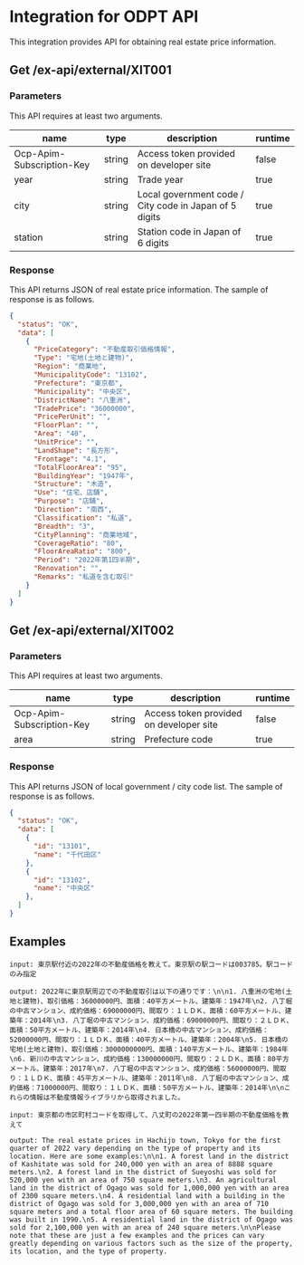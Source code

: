 # Integration for ODPT API
This integration provides API for obtaining real estate price information.

## Get /ex-api/external/XIT001
### Parameters
This API requires at least two arguments.

| name | type | description | runtime |
| --- | --- | --- | --- |
| Ocp-Apim-Subscription-Key | string | Access token provided on developer site | false |
| year | string | Trade year | true |
| city | string | Local government code / City code in Japan of 5 digits | true |
| station | string | Station code in Japan of 6 digits | true |

### Response
This API returns JSON of real estate price information.
The sample of response is as follows.
```JSON
{
  "status": "OK",
  "data": [
    {
      "PriceCategory": "不動産取引価格情報",
      "Type": "宅地(土地と建物)",
      "Region": "商業地",
      "MunicipalityCode": "13102",
      "Prefecture": "東京都",
      "Municipality": "中央区",
      "DistrictName": "八重洲",
      "TradePrice": "36000000",
      "PricePerUnit": "",
      "FloorPlan": "",
      "Area": "40",
      "UnitPrice": "",
      "LandShape": "長方形",
      "Frontage": "4.1",
      "TotalFloorArea": "95",
      "BuildingYear": "1947年",
      "Structure": "木造",
      "Use": "住宅、店舗",
      "Purpose": "店舗",
      "Direction": "南西",
      "Classification": "私道",
      "Breadth": "3",
      "CityPlanning": "商業地域",
      "CoverageRatio": "80",
      "FloorAreaRatio": "800",
      "Period": "2022年第1四半期",
      "Renovation": "",
      "Remarks": "私道を含む取引"
    }
  ]
}
```


## Get /ex-api/external/XIT002
### Parameters
This API requires at least two arguments.

| name | type | description | runtime |
| --- | --- | --- | --- |
| Ocp-Apim-Subscription-Key | string | Access token provided on developer site | false |
| area | string | Prefecture code | true |

### Response
This API returns JSON of local government / city code list.
The sample of response is as follows.
```JSON
{
  "status": "OK",
  "data": [
    {
      "id": "13101",
      "name": "千代田区"
    },
    {
      "id": "13102",
      "name": "中央区"
    },
  ]
}
```


## Examples

```
input: 東京駅付近の2022年の不動産価格を教えて。東京駅の駅コードは003785。駅コードのみ指定

output: 2022年に東京駅周辺での不動産取引は以下の通りです：\n\n1. 八重洲の宅地(土地と建物)、取引価格：36000000円、面積：40平方メートル、建築年：1947年\n2. 八丁堀の中古マンション、成約価格：69000000円、間取り：１ＬＤＫ、面積：60平方メートル、建築年：2014年\n3. 八丁堀の中古マンション、成約価格：69000000円、間取り：２ＬＤＫ、面積：50平方メートル、建築年：2014年\n4. 日本橋の中古マンション、成約価格：52000000円、間取り：１ＬＤＫ、面積：40平方メートル、建築年：2004年\n5. 日本橋の宅地(土地と建物)、取引価格：3000000000円、面積：140平方メートル、建築年：1984年\n6. 新川の中古マンション、成約価格：130000000円、間取り：２ＬＤＫ、面積：80平方メートル、建築年：2017年\n7. 八丁堀の中古マンション、成約価格：56000000円、間取り：１ＬＤＫ、面積：45平方メートル、建築年：2011年\n8. 八丁堀の中古マンション、成約価格：71000000円、間取り：１ＬＤＫ、面積：50平方メートル、建築年：2014年\n\nこれらの情報は不動産情報ライブラリから取得されました。

input: 東京都の市区町村コードを取得して、八丈町の2022年第一四半期の不動産価格を教えて

output: The real estate prices in Hachijo town, Tokyo for the first quarter of 2022 vary depending on the type of property and its location. Here are some examples:\n\n1. A forest land in the district of Kashitate was sold for 240,000 yen with an area of 8888 square meters.\n2. A forest land in the district of Sueyoshi was sold for 520,000 yen with an area of 750 square meters.\n3. An agricultural land in the district of Ogago was sold for 1,000,000 yen with an area of 2300 square meters.\n4. A residential land with a building in the district of Ogago was sold for 3,000,000 yen with an area of 710 square meters and a total floor area of 60 square meters. The building was built in 1990.\n5. A residential land in the district of Ogago was sold for 2,100,000 yen with an area of 240 square meters.\n\nPlease note that these are just a few examples and the prices can vary greatly depending on various factors such as the size of the property, its location, and the type of property.

```
